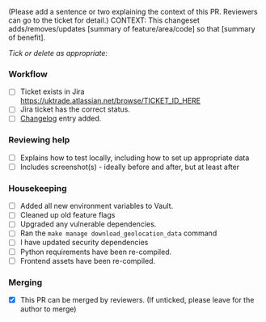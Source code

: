 (Please add a sentence or two explaining the context of this PR. Reviewers can go to the ticket for detail.)
CONTEXT: This changeset adds/removes/updates [summary of feature/area/code] so that [summary of benefit].

_Tick or delete as appropriate:_

### Workflow

- [ ] Ticket exists in Jira https://uktrade.atlassian.net/browse/TICKET_ID_HERE
- [ ] Jira ticket has the correct status.
- [ ] [Changelog](CHANGELOG.md) entry added.

### Reviewing help

- [ ] Explains how to test locally, including how to set up appropriate data
- [ ] Includes screenshot(s) - ideally before and after, but at least after

### Housekeeping

- [ ] Added all new environment variables to Vault.
- [ ] Cleaned up old feature flags
- [ ] Upgraded any vulnerable dependencies.
- [ ] Ran the `make manage download_geolocation_data` command
- [ ] I have updated security dependencies
- [ ] Python requirements have been re-compiled.
- [ ] Frontend assets have been re-compiled.

### Merging

- [x] This PR can be merged by reviewers. (If unticked, please leave for the author to merge)
